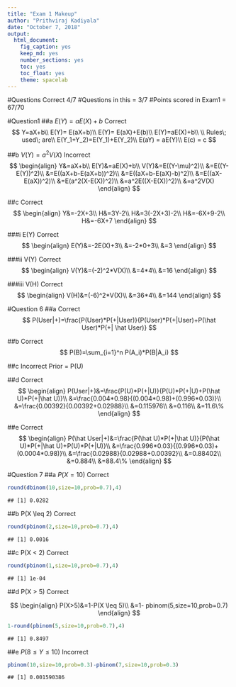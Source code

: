 ```yaml
---
title: "Exam 1 Makeup"
author: "Prithviraj Kadiyala"
date: "October 7, 2018"
output:
  html_document:
    fig_caption: yes
    keep_md: yes
    number_sections: yes
    toc: yes
    toc_float: yes
    theme: spacelab
---
```




#Questions Correct 4/7
#Questions in this = 3/7
#Points scored in Exam1 = 67/70


#Question1
##a $E(Y)=aE(X)+b$ Correct
$$
Y=aX+b\\
E(Y)= E(aX+b)\\
E(Y)= E(aX)+E(b)\\
E(Y)=aE(X)+b\\
\\
Rules\; used\; are\\
E(Y_1+Y_2)=E(Y_1)+E(Y_2)\\
E(aY) = aE(Y)\\
E(c) = c
$$

##b $V(Y)=a^2V(X)$ Incorrect
$$
\begin{align}
Y&=aX+b\\
E(Y)&=aE(X)+b\\
V(Y)&=E((Y-\mu)^2)\\
&=E((Y-E(Y))^2)\\
&=E((aX+b-E(aX+b))^2)\\
&=E((aX+b-E(aX)-b)^2)\\
&=E((aX-E(aX))^2)\\
&=E(a^2(X-E(X))^2)\\
&=a^2E((X-E(X))^2)\\
&=a^2V(X)
\end{align}
$$


##c Correct
$$
\begin{align}
Y&=-2X+3\\
H&=3Y-2\\
H&=3(-2X+3)-2\\
H&=-6X+9-2\\
H&=-6X+7
\end{align}
$$

###i E(Y) Correct
$$
\begin{align}
E(Y)&=-2E(X)+3\\
&=-2*0+3\\
&=3
\end{align}
$$

###ii V(Y) Correct
$$
\begin{align}
V(Y)&=(-2)^2*V(X)\\
&=4*4\\
&=16
\end{align}
$$

###iii V(H) Correct
$$
\begin{align}
V(H)&=(-6)^2*V(X)\\
&=36*4\\
&=144
\end{align}
$$

#Question 6
##a Correct
$$
P(User|+)=\frac{P(User)*P(+|User)}{P(User)*P(+|User)+P(\hat User)*P(+| \hat User)}
$$

##b Correct
$$
P(B)=\sum_{i=1}^n P(A_i)*P(B|A_i)
$$

##c Incorrect
Prior = P(U)

##d Correct
$$
\begin{align}
P(User|+)&=\frac{P(U)*P(+|U)}{P(U)*P(+|U)+P(\hat U)*P(+|\hat U)}\\
&=\frac{0.004*0.98}{(0.004*0.98)+(0.996*0.03)}\\
&=\frac{0.00392}{0.00392+0.02988}\\
&=0.115976\\
&=0.116\\
&=11.6\%
\end{align}
$$

##e Correct
$$
\begin{align}
P(\hat User|+)&=\frac{P(\hat U)*P(+|\hat U)}{P(\hat U)*P(+|\hat U)+P(U)*P(+|U)}\\
&=\frac{0.996*0.03}{(0.996*0.03)+(0.0004*0.98)}\\
&=\frac{0.02988}{0.02988+0.00392}\\
&=0.88402\\
&=0.884\\
&=88.4\%
\end{align}
$$

#Question 7
##a $P(X=10)$ Correct

```r
round(dbinom(10,size=10,prob=0.7),4)
```

```
## [1] 0.0282
```

##b P(X \leq 2) Correct

```r
round(pbinom(2,size=10,prob=0.7),4)
```

```
## [1] 0.0016
```


##c P(X < 2) Correct

```r
round(pbinom(1,size=10,prob=0.7),4)
```

```
## [1] 1e-04
```


##d P(X > 5) Correct

$$
\begin{align}
P(X>5)&=1-P(X \leq 5)\\
&=1- pbinom(5,size=10,prob=0.7)
\end{align}
$$

```r
1-round(pbinom(5,size=10,prob=0.7),4)
```

```
## [1] 0.8497
```



##e $P(8 \leq Y \leq 10)$ Incorrect

```r
pbinom(10,size=10,prob=0.3)-pbinom(7,size=10,prob=0.3)
```

```
## [1] 0.001590386
```














